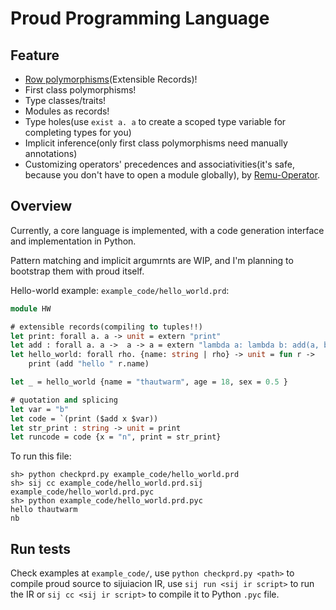 # Proud Programming Language

 
## Feature

- [Row polymorphisms](https://en.wikipedia.org/wiki/Row_polymorphism)(Extensible Records)! 
- First class polymorphisms!
- Type classes/traits!
- Modules as records!
- Type holes(use `exist a. a` to create a scoped type variable for completing types for you)
- Implicit inference(only first class polymorphisms need manually annotations)
- Customizing operators' precedences and associativities(it's safe, because you don't have to open a module globally), by [Remu-Operator](https://github.com/RemuLang/remu-operator).

## Overview

Currently, a core language is implemented, with a code generation interface and implementation in Python.

Pattern matching and implicit argumrnts are WIP, and I'm planning to bootstrap them with proud itself.

Hello-world example: `example_code/hello_world.prd`:

```ocaml
module HW

# extensible records(compiling to tuples!!)
let print: forall a. a -> unit = extern "print"
let add : forall a. a ->  a -> a = extern "lambda a: lambda b: add(a, b)"
let hello_world: forall rho. {name: string | rho} -> unit = fun r ->
    print (add "hello " r.name)

let _ = hello_world {name = "thautwarm", age = 18, sex = 0.5 }

# quotation and splicing
let var = "b"
let code = `(print ($add x $var))
let str_print : string -> unit = print
let runcode = code {x = "n", print = str_print}
``` 

To run this file:
```shell script
sh> python checkprd.py example_code/hello_world.prd
sh> sij cc example_code/hello_world.prd.sij example_code/hello_world.prd.pyc
sh> python example_code/hello_world.prd.pyc
hello thautwarm
nb
```

## Run tests

Check examples at `example_code/`, use `python checkprd.py <path>` to compile proud source to sijuiacion IR,
use `sij run <sij ir script>` to run the IR or `sij cc <sij ir script>` to compile it to Python `.pyc` file.
